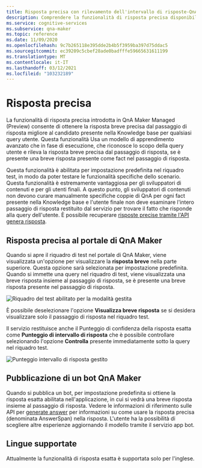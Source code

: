 ```yaml
---
title: Risposta precisa con rilevamento dell'intervallo di risposte-QnA Maker
description: Comprendere la funzionalità di risposta precisa disponibile in QnA Maker gestito.
ms.service: cognitive-services
ms.subservice: qna-maker
ms.topic: reference
ms.date: 11/09/2020
ms.openlocfilehash: 9c7b265118e395dde2b4b5f3959ba397d75ddac5
ms.sourcegitcommit: ec39209c5cbef28ade0badfffe59665631611199
ms.translationtype: MT
ms.contentlocale: it-IT
ms.lasthandoff: 03/12/2021
ms.locfileid: "103232189"
---
```

# <a name="precise-answering"></a>Risposta precisa

La funzionalità di risposta precisa introdotta in QnA Maker Managed (Preview) consente di ottenere la risposta breve precisa dal passaggio di risposta migliore al candidato presente nella Knowledge base per qualsiasi query utente. Questa funzionalità Usa un modello di apprendimento avanzato che in fase di esecuzione, che riconosce lo scopo della query utente e rileva la risposta breve precisa dal passaggio di risposta, se è presente una breve risposta presente come fact nel passaggio di risposta. 

Questa funzionalità è abilitata per impostazione predefinita nel riquadro test, in modo da poter testare le funzionalità specifiche dello scenario. Questa funzionalità è estremamente vantaggiosa per gli sviluppatori di contenuti e per gli utenti finali. A questo punto, gli sviluppatori di contenuti non devono curare manualmente specifiche coppie di QnA per ogni fact presente nella Knowledge base e l'utente finale non deve esaminare l'intero passaggio di risposta restituito dal servizio per trovare il fatto che risponde alla query dell'utente. È possibile recuperare [risposte precise tramite l'API genera risposta](How-To/metadata-generateanswer-usage.md#get-precise-answers-with-generateanswer-api).

## <a name="precise-answering-on-qna-maker-portal"></a>Risposta precisa al portale di QnA Maker

Quando si apre il riquadro di test nel portale di QnA Maker, viene visualizzata un'opzione per visualizzare la **risposta breve** nella parte superiore. Questa opzione sarà selezionata per impostazione predefinita. Quando si immette una query nel riquadro di test, viene visualizzata una breve risposta insieme al passaggio di risposta, se è presente una breve risposta presente nel passaggio di risposta.
 
![Riquadro del test abilitato per la modalità gestita](../QnAMaker/media/conversational-context/test-pane-with-managed.png)

È possibile deselezionare l'opzione **Visualizza breve risposta** se si desidera visualizzare solo il passaggio di risposta nel riquadro test. 

Il servizio restituisce anche il Punteggio di confidenza della risposta esatta come **Punteggio di intervallo di risposta** che è possibile controllare selezionando l'opzione **Controlla** presente immediatamente sotto la query nel riquadro test.

![Punteggio intervallo di risposta gestito](../QnAMaker/media/conversational-context/managed-answer-span-score.png)

## <a name="publishing-a-qna-maker-bot"></a>Pubblicazione di un bot QnA Maker

Quando si pubblica un bot, per impostazione predefinita si ottiene la risposta esatta abilitata nell'applicazione, in cui si vedrà una breve risposta insieme al passaggio di risposta. Vedere le informazioni di riferimento sulle API per [generate answer](/rest/api/cognitiveservices/qnamakerv5.0-preview.1/knowledgebase/generateanswer#answerspan) per informazioni su come usare la risposta precisa (denominata AnswerSpan) nella risposta. L'utente ha la possibilità di scegliere altre esperienze aggiornando il modello tramite il servizio app bot. 

## <a name="language-support"></a>Lingue supportate

Attualmente la funzionalità di risposta esatta è supportata solo per l'inglese.
